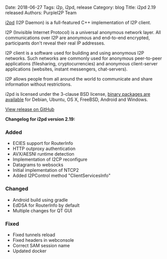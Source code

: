 Date: 2018-06-27
Tags: i2p, i2pd, release
Category: blog
Title: i2pd 2.19 released
Authors: PurpleI2P Team

[i2pd](http://i2pd.website/) (I2P Daemon) is a full-featured C++ implementation of I2P client.

I2P (Invisible Internet Protocol) is a universal anonymous network layer. All communications over I2P are anonymous and end-to-end encrypted, participants don't reveal their real IP addresses.

I2P client is a software used for building and using anonymous I2P networks. Such networks are commonly used for anonymous peer-to-peer applications (filesharing, cryptocurrencies) and anonymous client-server applications (websites, instant messengers, chat-servers).

I2P allows people from all around the world to communicate and share information without restrictions.

i2pd is licensed under the 3-clause BSD license, [binary packages are available](https://github.com/PurpleI2P/i2pd/releases/latest) for Debian, Ubuntu, OS X, FreeBSD, Android and Windows.

[View release on GitHub](https://github.com/PurpleI2P/i2pd/releases/tag/2.19.0)

**Changelog for i2pd version 2.19:**

### Added
- ECIES support for RouterInfo
- HTTP outproxy authentication
- AVX/AESNI runtime detection
- Implementation of I2CP reconfigure
- Datagrams to websocks
- Initial implementation of NTCP2
- Added I2PControl method "ClientServicesInfo"
### Changed
- Android build using gradle
- EdDSA for RouterInfo by default
- Multiple changes for QT GUI
### Fixed
- Fixed tunnels reload
- Fixed headers in webconsole
- Correct SAM session name
- Updated docker

